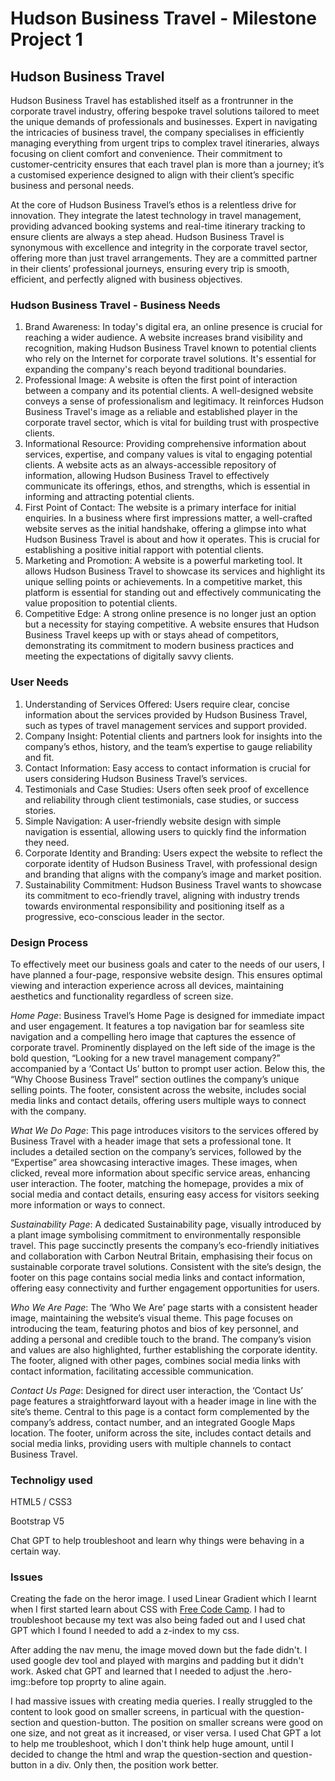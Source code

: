 # Hudson Business Travel - Milestone Project 1

## Hudson Business Travel

Hudson Business Travel has established itself as a frontrunner in the corporate travel industry, offering bespoke travel solutions tailored to meet the unique demands of professionals and businesses. Expert in navigating the intricacies of business travel, the company specialises in efficiently managing everything from urgent trips to complex travel itineraries, always focusing on client comfort and convenience. Their commitment to customer-centricity ensures that each travel plan is more than a journey; it’s a customised experience designed to align with their client’s specific business and personal needs.

At the core of Hudson Business Travel’s ethos is a relentless drive for innovation. They integrate the latest technology in travel management, providing advanced booking systems and real-time itinerary tracking to ensure clients are always a step ahead. Hudson Business Travel is synonymous with excellence and integrity in the corporate travel sector, offering more than just travel arrangements. They are a committed partner in their clients’ professional journeys, ensuring every trip is smooth, efficient, and perfectly aligned with business objectives.

### Hudson Business Travel - Business Needs

1.	Brand Awareness: In today's digital era, an online presence is crucial for reaching a wider audience. A website increases brand visibility and recognition, making Hudson Business Travel known to potential clients who rely on the Internet for corporate travel solutions. It's essential for expanding the company's reach beyond traditional boundaries.
2.	Professional Image: A website is often the first point of interaction between a company and its potential clients. A well-designed website conveys a sense of professionalism and legitimacy. It reinforces Hudson Business Travel's image as a reliable and established player in the corporate travel sector, which is vital for building trust with prospective clients.
3.	Informational Resource: Providing comprehensive information about services, expertise, and company values is vital to engaging potential clients. A website acts as an always-accessible repository of information, allowing Hudson Business Travel to effectively communicate its offerings, ethos, and strengths, which is essential in informing and attracting potential clients.
4.	First Point of Contact: The website is a primary interface for initial enquiries. In a business where first impressions matter, a well-crafted website serves as the initial handshake, offering a glimpse into what Hudson Business Travel is about and how it operates. This is crucial for establishing a positive initial rapport with potential clients.
5.	Marketing and Promotion: A website is a powerful marketing tool. It allows Hudson Business Travel to showcase its services and highlight its unique selling points or achievements. In a competitive market, this platform is essential for standing out and effectively communicating the value proposition to potential clients.
6.	Competitive Edge: A strong online presence is no longer just an option but a necessity for staying competitive. A website ensures that Hudson Business Travel keeps up with or stays ahead of competitors, demonstrating its commitment to modern business practices and meeting the expectations of digitally savvy clients.

### User Needs

1.	Understanding of Services Offered: Users require clear, concise information about the services provided by Hudson Business Travel, such as types of travel management services and support provided.
2.	Company Insight: Potential clients and partners look for insights into the company’s ethos, history, and the team’s expertise to gauge reliability and fit.
3.	Contact Information: Easy access to contact information is crucial for users considering Hudson Business Travel’s services.
4.	Testimonials and Case Studies: Users often seek proof of excellence and reliability through client testimonials, case studies, or success stories.
5.	Simple Navigation: A user-friendly website design with simple navigation is essential, allowing users to quickly find the information they need.
6.	Corporate Identity and Branding: Users expect the website to reflect the corporate identity of Hudson Business Travel, with professional design and branding that aligns with the company’s image and market position.
7.	Sustainability Commitment: Hudson Business Travel wants to showcase its commitment to eco-friendly travel, aligning with industry trends towards environmental responsibility and positioning itself as a progressive, eco-conscious leader in the sector.

### Design Process

To effectively meet our business goals and cater to the needs of our users, I have planned a four-page, responsive website design. This ensures optimal viewing and interaction experience across all devices, maintaining aesthetics and functionality regardless of screen size.

*Home Page*: Business Travel’s Home Page is designed for immediate impact and user engagement. It features a top navigation bar for seamless site navigation and a compelling hero image that captures the essence of corporate travel. Prominently displayed on the left side of the image is the bold question, “Looking for a new travel management company?” accompanied by a ‘Contact Us’ button to prompt user action. Below this, the “Why Choose Business Travel” section outlines the company’s unique selling points. The footer, consistent across the website, includes social media links and contact details, offering users multiple ways to connect with the company.

*What We Do Page*: This page introduces visitors to the services offered by Business Travel with a header image that sets a professional tone. It includes a detailed section on the company’s services, followed by the “Expertise” area showcasing interactive images. These images, when clicked, reveal more information about specific service areas, enhancing user interaction. The footer, matching the homepage, provides a mix of social media and contact details, ensuring easy access for visitors seeking more information or ways to connect.

*Sustainability Page*: A dedicated Sustainability page, visually introduced by a plant image symbolising commitment to environmentally responsible travel. This page succinctly presents the company’s eco-friendly initiatives and collaboration with Carbon Neutral Britain, emphasising their focus on sustainable corporate travel solutions. Consistent with the site’s design, the footer on this page contains social media links and contact information, offering easy connectivity and further engagement opportunities for users.

*Who We Are Page*: The ‘Who We Are’ page starts with a consistent header image, maintaining the website’s visual theme. This page focuses on introducing the team, featuring photos and bios of key personnel, and adding a personal and credible touch to the brand. The company’s vision and values are also highlighted, further establishing the corporate identity. The footer, aligned with other pages, combines social media links with contact information, facilitating accessible communication.

*Contact Us Page*: Designed for direct user interaction, the ‘Contact Us’ page features a straightforward layout with a header image in line with the site’s theme. Central to this page is a contact form complemented by the company’s address, contact number, and an integrated Google Maps location. The footer, uniform across the site, includes contact details and social media links, providing users with multiple channels to contact Business Travel.

### Technoligy used

HTML5 / CSS3

Bootstrap V5

Chat GPT to help troubleshoot and learn why things were behaving in a certain way.

### Issues

Creating the fade on the heror image. I used Linear Gradient which I learnt when I first started learn about CSS with [Free Code Camp](https://www.freecodecamp.org/).
I had to troubleshoot because my text was also being faded out and I used chat GPT which I found I needed to add a z-index to my css.

After adding the nav menu, the image moved down but the fade didn't. I used google dev tool and played with margins and padding but it didn't work. Asked chat GPT and learned that I needed to adjust the .hero-img::before top proprty to aline again.

I had massive issues with creating media queries. I really struggled to the content to look good on smaller screens, in particual with the question-section and question-button. The position on smaller screans were good on one size, and not great as it increased, or viser versa. I used Chat GPT a lot to help me troubleshoot, which I don't think help huge amount, until I decided to change the html and wrap the question-section and question-button in a div. Only then, the position work better.
